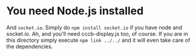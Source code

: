# You need Node.js installed

And `socket.io`. Simply do `npm install socket.io` if you have node and socket.io.
Ah, and you'll need cccb-display.js too, of course. If you are in this directory
simply execute `npm link ../../` and it will even take care of the dependencies.
